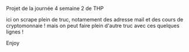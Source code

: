 Projet de la journée 4 semaine 2 de THP

ici on scrape plein de truc, notamement des adresse mail et des cours de cryptomonnaie !
mais on peut faire plein d'autre truc avec ces quelques lignes !

Enjoy
